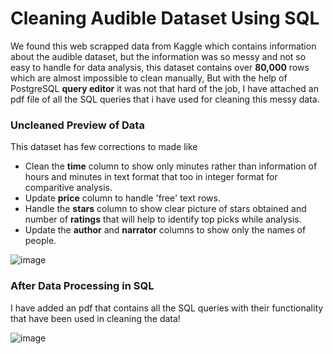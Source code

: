 # Cleaning Audible Dataset Using SQL
We found this web scrapped data from Kaggle which contains information about the audible dataset, but the information was so messy and not so easy to handle for data analysis, this dataset contains over **80,000** rows which are almost impossible to clean manually, But with the help of PostgreSQL **query editor** it was not that hard of the job, I have attached an pdf file of all the SQL queries that i have used for cleaning this messy data.

### Uncleaned Preview of Data

This dataset has few corrections to made like 

-  Clean the **time** column to show only minutes rather than information of hours and minutes in text format that too in integer format for comparitive analysis.
-  Update **price** column to handle 'free' text rows.
-  Handle the **stars** column to show clear picture of stars obtained and number of **ratings** that will help to identify top picks while analysis.
-  Update the **author** and **narrator** columns to show only the names of people.

  
![image](https://github.com/kunal3856/Cleaning-Audible-dataset-SQL/assets/65026671/56a6e5a5-d0c5-47c3-96ab-b339eb83fe91)

### After Data Processing in SQL

I have added an pdf that contains all the SQL queries with their functionality that have been used in cleaning the data!

![image](https://github.com/kunal3856/Cleaning-Audible-dataset-SQL/assets/65026671/bd223c9a-80fe-4eef-88fe-411848d5bf99)
